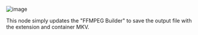 ![image](https://user-images.githubusercontent.com/958400/164948077-0f102e00-a90a-4d38-87b7-7a13d79803ce.png)

This node simply updates the "FFMPEG Builder" to save the output file with the extension and container MKV.